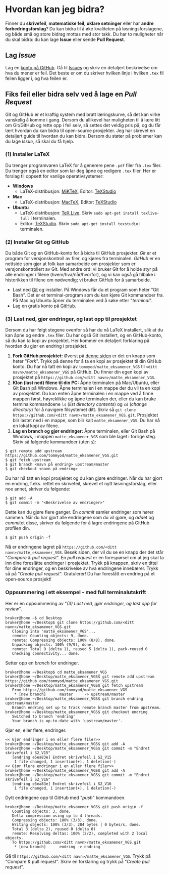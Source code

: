 # Hvordan kan jeg bidra?
Finner du **skrivefeil**, **matematiske feil**, **uklare setninger** eller har **andre forbedringsforslag**? 
Du kan bidra til å øke kvaliteten på løsningsforslagene, og både små og store bidrag mottas med stor takk. 
Du har to muligheter når du skal bidra: du kan lage **Issue** eller sende **Pull Request**.

## Lag *Issue*
Lag en [konto på GitHub](https://github.com/join). Gå til [Issues](https://github.com/tommyod/matte_eksamener_VGS/issues) og skriv en detaljert beskrivelse om hva du mener er feil. 
Det beste er om du skriver hvilken linje i hvilken `.tex` fil feilen ligger i, og hva feilen er.

## Fiks feil eller bidra selv ved å lage en *Pull Request*
Git og GitHub er et kraftig system med bratt læringskurve, så det kan virke vanskelig å komme i gang. 
Dersom du allikevel har muligheten til å lære litt om Git/GitHub og rette opp i feil selv, så settes det veldig pris på, og du får lært hvordan du kan bidra til open-source prosjekter. 
Jeg har skrevet en detaljert guide til hvordan du kan bidra. 
Dersom du støter på problemer kan du lage *Issue*, så skal du få hjelp.

### (1) Installer LaTeX
Du trenger programvaren LaTeX for å generere pene `.pdf` filer fra `.tex` filer. 
Du trenger også en editor som lar deg åpne og redigere `.tex` filer. 
Her er forslag til oppsett for vanlige operativsystemer:

- **Windows**
  * LaTeX-distribusjon: [MiKTeX](https://miktex.org/), Editor: [TeXStudio](http://texstudio.sourceforge.net/)
- **Mac**
  * LaTeX-distribusjon: [MacTeX](https://tug.org/mactex/mactex-download.html), Editor: [TeXStudio](http://texstudio.sourceforge.net/)
- **Ubuntu**
  * LaTeX-distribusjon: [TeX Live](https://tug.org/texlive/). Skriv `sudo apt-get install texlive-full` i terminalen.
  * Editor: [TeXStudio](http://texstudio.sourceforge.net/). Skriv `sudo apt-get install texstudio` i terminalen.
  
### (2) Installer Git og GitHub
Du både Git og en GitHub-konto for å bidra til GitHub prosjekter. 
*Git* er et program for versjonskontroll av filer, og kjøres fra terminalen. 
*GitHub* er en nettside som gjør at folk kan samarbeide om prosjekter som er versjonskontrollert av Git. 
Med andre ord: vi bruker Git for å holde styr på alle endringer i filene (hvem/hva/når/hvorfor), og vi kan også gå tilbake i historikken til filene om nødvendig; vi bruker GitHub for å samarbeide.

* Last ned [Git](https://git-scm.com/downloads) og installer. 
  På Windows får du et program som heter "Git Bash". 
  Det er et terminal-program som du kan kjøre Git kommandoer fra. 
  På Mac og Ubuntu åpner du terminalen ved å søke etter "*terminal*".
* Lag en gratis konto på [GitHub](https://github.com/join).

### (3) Last ned, gjør endringer, og last opp til prosjektet
Dersom du har følgt stegene ovenfor så har du nå LaTeX installert, slik at du kan åpne og endre `.tex` filer. 
Du har også Git installert, og en GitHub-konto, så du kan ta kopi av prosjektet. 
Her kommer en detaljert forklaring på hvordan du gjør en endring i prosjektet.

1. **Fork GitHub prosjektet:** 
  Øverst på [denne siden](https://github.com/tommyod/matte_eksamener_VGS) er det en knapp som heter "*Fork*". 
  Trykk på denne for å ta en kopi av prosjektet til din GitHub konto. 
  Du har nå tatt en kopi av `tommyod/matte_eksamener_VGS` til `<ditt navn>/matte_eksamener_VGS` på GitHub. 
  Du finner din egen kopi av prosjektet på `https://github.com/<ditt navn>/matte_eksamener_VGS`.
2. **Klon (last ned) filene til din PC:** 
  Åpne terminalen på Mac/Ubuntu, eller Git Bash på Windows.
  Åpne terminalen i en mappe der du vil ta en kopi av prosjektet. 
  Du kan enten åpne terminalen i en mappe ved å finne mappen først, høyreklikke og åpne terminalen der, eller du kan bruke terminalkommandoene `ls` (*list directory contents*) og `cd` (*change directory*) for å navigere filsystemet ditt. 
  Skriv så `git clone https://github.com/<ditt navn>/matte_eksamener_VGS.git`. 
  Prosjektet blir lastet ned i en mappe, som blir kalt `matte_eksamener_VGS`. 
  Du har nå en lokal kopi av filene.
3. **Lag en branch og gjør endringer:** 
  Åpne terminalen, eller Git Bash på Windows, i mappen `matte_eksamener_VGS` som ble laget i forrige steg. 
  Skriv så følgende kommandoer (uten `$`):
  ```
  $ git remote add upstream https://github.com/tommyod/matte_eksamener_VGS.git
  $ git fetch upstream
  $ git branch <navn på endring> upstream/master
  $ git checkout <navn på endring>
  ```
Du har nå tatt en kopi prosjektet og du kan gjøre endringer. Når du har gjort en endring, f.eks. rettet en skrivefeil, skrevet et nytt løsningsforslag, eller noe annet, skriver du følgende:
```
$ git add -A
$ git commit -m "<Beskrivelse av endringer>"
```
Dette kan du gjøre flere ganger. 
Én *commit* samler endringer som hører sammen. 
Når du har gjort alle endringene som du vil gjøre, og *add*et og *commit*et disse, skriver du følgende for å lagre endringene på GitHub profilen din.
```
$ git push origin -f
```
Nå er endringene lagret på `https://github.com/<ditt navn>/matte_eksamener_VGS`. 
Besøk siden, der vil du se en knapp der det står "*Compare & pull request*". 
En *pull request* er en forespørsel om at jeg skal ta inn dine foreslåtte endringer i prosjektet. 
Trykk på knappen, skriv en tittel for dine endringer, og en beskrivelse av hva endringene innebærer. 
Trykk så på "*Create pull request*". 
Gratulerer! 
Du har foreslått en endring på et open-source prosjekt!

### Oppsummering i ett eksempel - med full terminalutskrift
Her er en oppsummering av "*(3) Last ned, gjør endringer, og last opp for review*".
```
bruker@home ~$ cd Desktop
bruker@home ~/Desktop$ git clone https://github.com/<ditt navn>/matte_eksamener_VGS.git
   Cloning into 'matte_eksamener_VGS'...
   remote: Counting objects: 9, done.
   remote: Compressing objects: 100% (8/8), done.
   Unpacking objects: 100% (9/9), done.
   remote: Total 9 (delta 1), reused 5 (delta 1), pack-reused 0
   Checking connectivity... done.
```
Setter opp en *branch* for endringer.
```
bruker@home ~/Desktop$ cd matte_eksamener_VGS                                  
bruker@home ~/Desktop/matte_eksamener_VGS$ git remote add upstream https://github.com/tommyod/matte_eksamener_VGS.git
bruker@home ~/Desktop/matte_eksamener_VGS$ git fetch upstream
   From https://github.com/tommyod/matte_eksamener_VGS
    * [new branch]      master     -> upstream/master
bruker@home ~/Desktop/matte_eksamener_VGS$ git branch endring upstream/master
   Branch endring set up to track remote branch master from upstream.
bruker@home ~/Desktop/matte_eksamener_VGS$ git checkout endring
   Switched to branch 'endring'
   Your branch is up-to-date with 'upstream/master'.
```
Gjør en, eller flere, endringer.
```
<< Gjør endringer i en eller flere filer>>
bruker@home ~/Desktop/matte_eksamener_VGS$ git add -A                   
bruker@home ~/Desktop/matte_eksamener_VGS$ git commit -m "Endret skrivefeil i S2_V15"
   [endring e5ea83e] Endret skrivefeil i S2_V15
    1 file changed, 1 insertion(+), 1 deletion(-)
<< Gjør flere endringer i en eller flere filer>>
bruker@home ~/Desktop/matte_eksamener_VGS$ git add -A                   
bruker@home ~/Desktop/matte_eksamener_VGS$ git commit -m "Endret skrivefeil i S2_V16"
   [endring e5ea83e] Endret skrivefeil i S2_V16
    1 file changed, 1 insertion(+), 1 deletion(-)
```
Dytt endringene opp til GitHub med "*push*" kommandoen.
```
bruker@home ~/Desktop/matte_eksamener_VGS$ git push origin -f              
   Counting objects: 3, done.
   Delta compression using up to 4 threads.
   Compressing objects: 100% (3/3), done.
   Writing objects: 100% (3/3), 284 bytes | 0 bytes/s, done.
   Total 3 (delta 2), reused 0 (delta 0)
   remote: Resolving deltas: 100% (2/2), completed with 2 local objects.
   To https://github.com/<ditt navn>/matte_eksamener_VGS.git
    * [new branch]      endring -> endring            
```
Gå til `https://github.com/<ditt navn>/matte_eksamener_VGS`. 
Trykk på "Compare & pull request". 
Skriv en forklaring og trykk på "*Create pull request*".
